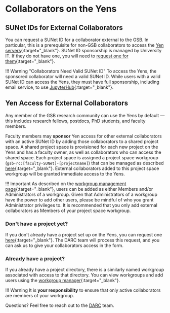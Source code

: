 # Collaborators on the Yens

## SUNet IDs for External Collaborators

You can request a SUNet ID for a collaborator external to the GSB. In particular, this is a prerequisite for non-GSB collaborators to access the [Yen servers](/_getting_started/yen-servers){:target="_blank"}. SUNet ID sponsorship is managed by University IT. If they do not have one, you will need to [request one for them](https://uit.stanford.edu/service/sponsorship){:target="_blank"}.

!!! Warning "Collaborators Need Valid SUNet ID"
    To access the Yens, the sponsored collaborator will need a valid SUNet ID. While users with a valid SUNet ID can access the Yens, they must have full sponsorship, including email service, to use [JupyterHub](/_getting_started/jupyter/){:target="_blank"}.

## Yen Access for External Collaborators

Any member of the GSB research community can use the Yens by default — this includes research fellows, postdocs, PhD students, and faculty members.

Faculty members may **sponsor** Yen access for other external collaborators with an active SUNet ID by adding those collaborators to a shared project space. A shared project space is provisioned for each new project on the Yens and has a faculty owner, as well as collaborators who can access the shared space. Each project space is assigned a project space workgroup (`gsb-rc:[faculty-SUNet]-[projectname]`) that can be managed as described [here](/_policies/workgroups/?h=workgroup){:target="_blank"}. External collaborators added to this project space workgroup will be granted immediate access to the Yens.

!!! Important
    As described on the [workgroup management page](/_policies/workgroups/?h=workgroup){:target="_blank"}, users can be added as either Members and/or Administrators of a workgroup. Given that Administrators of a workgroup have the power to add other users, please be mindful of who you grant Administrator privileges to. It is recommended that you only add external collaborators as Members of your project space workgroup.

### Don't have a project yet?

If you don't already have a project set up on the Yens, you can request one [here](http://darc.stanford.edu/newstorage){:target="_blank"}. The DARC team will process this request, and you can ask us to give your collaborators access in the form.

### Already have a project?

If you already have a project directory, there is a similarly named workgroup associated with access to that directory. You can view workgroups and add users using the [workgroup manager](https://workgroup.stanford.edu/){:target="_blank"}.

!!! Warning
    It is **your responsibility** to ensure that only active collaborators are members of your workgroup.

Questions? Feel free to reach out to the [DARC](mailto:gsb_darcresearch@stanford.edu) team.
